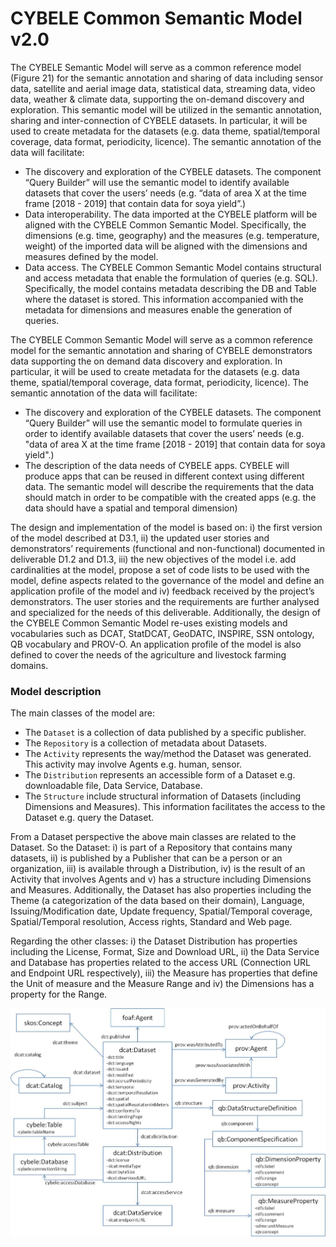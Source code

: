 # CYBELE Common Semantic Model v2.0

The CYBELE Semantic Model will serve as a common reference model (Figure 21) for the semantic annotation and sharing of data including sensor data, satellite and aerial image data, statistical data, streaming data, video data, weather & climate data, supporting the on-demand discovery and exploration.  This semantic model will be utilized in the semantic annotation, sharing and inter-connection of CYBELE datasets. In particular, it will be used to create metadata for the datasets (e.g. data theme, spatial/temporal coverage, data format, periodicity, licence). The semantic annotation of the data will facilitate:

- The discovery and exploration of the CYBELE datasets. The component “Query Builder” will use the semantic model to identify available datasets that cover the users’ needs (e.g. “data of area X at the time frame [2018 - 2019] that contain data for soya yield”.)
- Data interoperability. The data imported at the CYBELE platform will be aligned with the CYBELE Common Semantic Model. Specifically, the dimensions (e.g. time, geography) and the measures (e.g. temperature, weight) of the imported data will be aligned with the dimensions and measures defined by the model.
- Data access. The CYBELE Common Semantic Model contains structural and access metadata that enable the formulation of queries (e.g. SQL). Specifically, the model contains metadata describing the DB and Table where the dataset is stored. This information accompanied with the metadata for dimensions and measures enable the generation of queries.


The CYBELE Common Semantic Model will serve as a common reference model for the semantic annotation and sharing of CYBELE demonstrators data supporting the on demand data discovery and exploration. In particular, it will be used to create metadata for the datasets (e.g. data theme, spatial/temporal coverage, data format, periodicity, licence). The semantic annotation of the data will facilitate:

- The discovery and exploration of the CYBELE datasets. The component “Query Builder” will use the semantic model to formulate queries in order to identify available datasets that cover the users’ needs (e.g. "data of area X at the time frame [2018 - 2019] that contain data for soya yield".)
- The description of the data needs of CYBELE apps. CYBELE will produce apps that can be reused in different context using different data. The semantic model will describe the requirements that the data should match in order to be compatible with the created apps (e.g. the data should have a spatial and temporal dimension)

The design and implementation of the model is based on: i) the first version of the model described at D3.1, ii) the updated user stories and demonstrators’ requirements (functional and non-functional) documented in deliverable D1.2 and D1.3, iii) the new objectives of the model i.e. add cardinalities at the model, propose a set of code lists to be used with the model, define aspects related to the governance of the model and define an application profile of the model and iv) feedback received by the project’s demonstrators. The user stories and the requirements are further analysed and specialized for the needs of this deliverable. Additionally, the design of the CYBELE Common Semantic Model re-uses existing models and vocabularies such as DCAT, StatDCAT, GeoDATC, INSPIRE, SSN ontology, QB vocabulary and PROV-O. An application profile of the model is also defined to cover the needs of the agriculture and livestock farming domains.

### Model description

The main classes of the model are:
- The `Dataset` is a collection of data published by a specific publisher.
- The `Repository` is a collection of metadata about Datasets.
- The `Activity` represents the way/method the Dataset was generated. This activity may involve Agents e.g. human, sensor.
- The `Distribution` represents an accessible form of a Dataset e.g. downloadable file, Data Service, Database.
- The `Structure` include structural information of Datasets (including Dimensions and Measures). This information facilitates the access to the Dataset e.g. query the Dataset.

From a Dataset perspective the above main classes are related to the Dataset. So the Dataset: i) is part of a Repository that contains many datasets, ii) is published by a Publisher that can be a person or an organization, iii) is available through a Distribution, iv) is the result of an Activity that involves Agents and v) has a structure including Dimensions and Measures. Additionally, the Dataset has also properties including the Theme (a categorization of the data based on their domain), Language, Issuing/Modification date, Update frequency, Spatial/Temporal coverage, Spatial/Temporal resolution, Access rights, Standard and Web page. 

Regarding the other classes: i) the Dataset Distribution has properties including the License, Format, Size and Download URL, ii) the Data Service and Database has properties related to the access URL (Connection URL and Endpoint URL respectively), iii) the Measure has properties that define the Unit of measure and the Measure Range and iv) the Dimensions has a property for the Range.


<img src="/images/model_matching.jpg"  width="800" >
